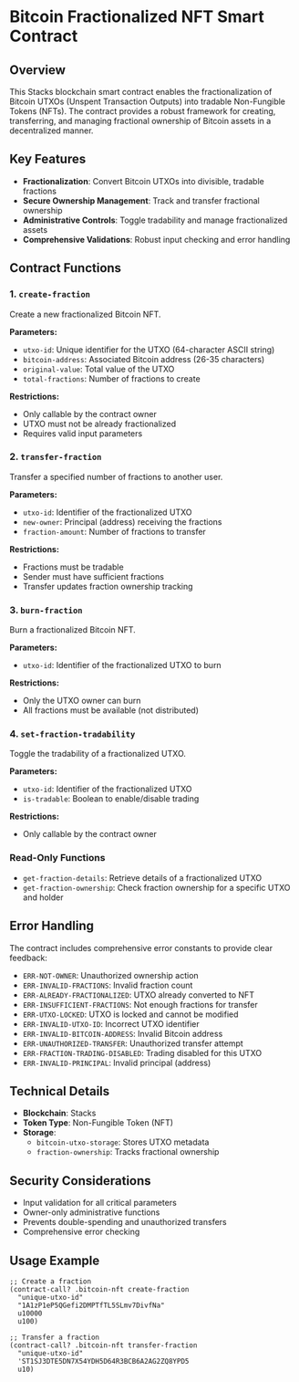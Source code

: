 # Bitcoin Fractionalized NFT Smart Contract

## Overview

This Stacks blockchain smart contract enables the fractionalization of Bitcoin UTXOs (Unspent Transaction Outputs) into tradable Non-Fungible Tokens (NFTs). The contract provides a robust framework for creating, transferring, and managing fractional ownership of Bitcoin assets in a decentralized manner.

## Key Features

- **Fractionalization**: Convert Bitcoin UTXOs into divisible, tradable fractions
- **Secure Ownership Management**: Track and transfer fractional ownership
- **Administrative Controls**: Toggle tradability and manage fractionalized assets
- **Comprehensive Validations**: Robust input checking and error handling

## Contract Functions

### 1. `create-fraction`

Create a new fractionalized Bitcoin NFT.

**Parameters:**

- `utxo-id`: Unique identifier for the UTXO (64-character ASCII string)
- `bitcoin-address`: Associated Bitcoin address (26-35 characters)
- `original-value`: Total value of the UTXO
- `total-fractions`: Number of fractions to create

**Restrictions:**

- Only callable by the contract owner
- UTXO must not be already fractionalized
- Requires valid input parameters

### 2. `transfer-fraction`

Transfer a specified number of fractions to another user.

**Parameters:**

- `utxo-id`: Identifier of the fractionalized UTXO
- `new-owner`: Principal (address) receiving the fractions
- `fraction-amount`: Number of fractions to transfer

**Restrictions:**

- Fractions must be tradable
- Sender must have sufficient fractions
- Transfer updates fraction ownership tracking

### 3. `burn-fraction`

Burn a fractionalized Bitcoin NFT.

**Parameters:**

- `utxo-id`: Identifier of the fractionalized UTXO to burn

**Restrictions:**

- Only the UTXO owner can burn
- All fractions must be available (not distributed)

### 4. `set-fraction-tradability`

Toggle the tradability of a fractionalized UTXO.

**Parameters:**

- `utxo-id`: Identifier of the fractionalized UTXO
- `is-tradable`: Boolean to enable/disable trading

**Restrictions:**

- Only callable by the contract owner

### Read-Only Functions

- `get-fraction-details`: Retrieve details of a fractionalized UTXO
- `get-fraction-ownership`: Check fraction ownership for a specific UTXO and holder

## Error Handling

The contract includes comprehensive error constants to provide clear feedback:

- `ERR-NOT-OWNER`: Unauthorized ownership action
- `ERR-INVALID-FRACTIONS`: Invalid fraction count
- `ERR-ALREADY-FRACTIONALIZED`: UTXO already converted to NFT
- `ERR-INSUFFICIENT-FRACTIONS`: Not enough fractions for transfer
- `ERR-UTXO-LOCKED`: UTXO is locked and cannot be modified
- `ERR-INVALID-UTXO-ID`: Incorrect UTXO identifier
- `ERR-INVALID-BITCOIN-ADDRESS`: Invalid Bitcoin address
- `ERR-UNAUTHORIZED-TRANSFER`: Unauthorized transfer attempt
- `ERR-FRACTION-TRADING-DISABLED`: Trading disabled for this UTXO
- `ERR-INVALID-PRINCIPAL`: Invalid principal (address)

## Technical Details

- **Blockchain**: Stacks
- **Token Type**: Non-Fungible Token (NFT)
- **Storage**:
  - `bitcoin-utxo-storage`: Stores UTXO metadata
  - `fraction-ownership`: Tracks fractional ownership

## Security Considerations

- Input validation for all critical parameters
- Owner-only administrative functions
- Prevents double-spending and unauthorized transfers
- Comprehensive error checking

## Usage Example

```clarity
;; Create a fraction
(contract-call? .bitcoin-nft create-fraction
  "unique-utxo-id"
  "1A1zP1eP5QGefi2DMPTfTL5SLmv7DivfNa"
  u10000
  u100)

;; Transfer a fraction
(contract-call? .bitcoin-nft transfer-fraction
  "unique-utxo-id"
  'ST1SJ3DTE5DN7X54YDH5D64R3BCB6A2AG2ZQ8YPD5
  u10)
```
